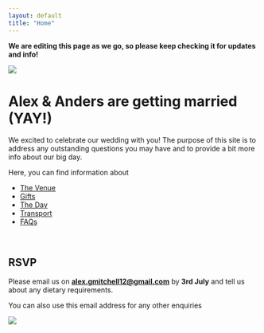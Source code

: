 ```yaml
---
layout: default
title: "Home"
---
```

**We are editing this page as we go, so please keep checking it for updates and info!**

<a href="https://lh3.googleusercontent.com/F67FZavXFOAZm7Rwq_YNZkg-QuUnfegMOw_r3aishMDgW8R_qac7v2eLqmp6fNFtSa8xutwkH3WB5jRNVzl8XhAKejgoV_9F02yxut9aMOX0O6blXP_bBpEyV-kMakV7OrBLUIJBYQ=w2400?source=screenshot.guru"> <img src="https://lh3.googleusercontent.com/F67FZavXFOAZm7Rwq_YNZkg-QuUnfegMOw_r3aishMDgW8R_qac7v2eLqmp6fNFtSa8xutwkH3WB5jRNVzl8XhAKejgoV_9F02yxut9aMOX0O6blXP_bBpEyV-kMakV7OrBLUIJBYQ=w600-h315-p-k" /> </a>

# Alex & Anders are getting married (YAY!)
We excited to celebrate our wedding with you! The purpose of this site is to address any outstanding questions you may have and to provide a bit more info about our big day.

Here, you can find information about
- [The Venue](venue.md)
- [Gifts](gifts.md)
- [The Day](theday.md)
- [Transport](transport.md)
- [FAQs](FAQs.md)
<br/>


## RSVP
Please email us on **alex.gmitchell12@gmail.com** by **3rd July** and tell us about any dietary requirements.

You can also use this email address for any other enquiries

<a href="https://lh3.googleusercontent.com/etDJQX1kiXxHjd38xgfNZ-2TMEhQP9I7guOu6bI_y1jJbjcCoYZmhHm-S9pJ2EmUmmV0u6nWjNpru56L8rwA8kAQM7FjEHaQLjbRqgN0A9p0w3wssi25xLUhWKfGSdZbzcJcn_EwJA=w2400?source=screenshot.guru"> <img src="https://lh3.googleusercontent.com/etDJQX1kiXxHjd38xgfNZ-2TMEhQP9I7guOu6bI_y1jJbjcCoYZmhHm-S9pJ2EmUmmV0u6nWjNpru56L8rwA8kAQM7FjEHaQLjbRqgN0A9p0w3wssi25xLUhWKfGSdZbzcJcn_EwJA=w600-h315-p-k" /> </a>
